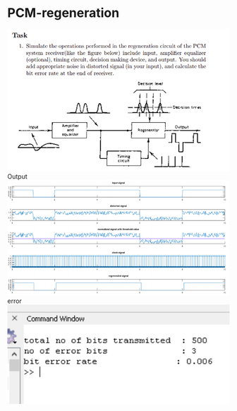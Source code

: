 # PCM-regeneration
![alt text](https://github.com/shinu-shaji/PCM-regeneration/blob/main/question.png)
Output
![alt text](https://github.com/shinu-shaji/PCM-regeneration/blob/main/output.png)
error
![alt text](https://github.com/shinu-shaji/PCM-regeneration/blob/main/error.png)
